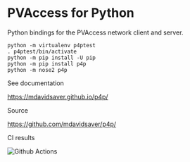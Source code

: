 PVAccess for Python
===================

Python bindings for the PVAccess network client and server.

    python -m virtualenv p4ptest
    . p4ptest/bin/activate
    python -m pip install -U pip
    python -m pip install p4p
    python -m nose2 p4p

See documentation

https://mdavidsaver.github.io/p4p/

Source

https://github.com/mdavidsaver/p4p/

CI results

![Github Actions](https://github.com/mdavidsaver/p4p/workflows/P4P/badge.svg)
